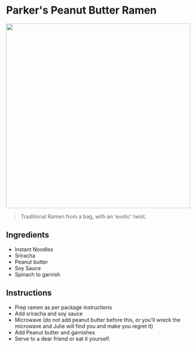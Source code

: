 # Parker's Peanut Butter Ramen

<img src="https://d1zjcuqflbd5k.cloudfront.net/files/acc_551327/hydz?response-content-disposition=inline;%20filename=Upload%202017-03-30%20at%2019%3A27%3A38.310Z.png&Expires=1490902365&Signature=CLZ8a48JcgmCP3DoYMwp5jKy0jqEXlDlzbc-myJLWeKHRhgjnIw1PeO2nKQ4YnyDyH6XqJmX-OmUY2xl2gv8sXmz9iwY--zy4ir-2F0x3n5g-5BQuY5ZJNEbQKc6KM2m7bNJc1l4Ah4VcysUpC6s9AVX6bPiNzkkBNbJmRpBvHY_&Key-Pair-Id=APKAJTEIOJM3LSMN33SA" width="500">


> Traditional Ramen from a bag, with an 'exotic' twist.

## Ingredients

- Instant Noodles
- Sriracha
- Peanut butter
- Soy Sauce
- Spinach to garnish

## Instructions

- Prep ramen as per package instructions
- Add sriracha and soy sauce
- Microwave (do not add peanut butter before this, or you'll wreck the microwave and Julie will find you and make you regret it)
- Add Peanut butter and garnishes
- Serve to a dear friend or eat it yourself.
